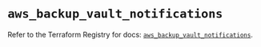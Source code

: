 # `aws_backup_vault_notifications`

Refer to the Terraform Registry for docs: [`aws_backup_vault_notifications`](https://registry.terraform.io/providers/hashicorp/aws/6.12.0/docs/resources/backup_vault_notifications).
